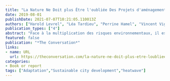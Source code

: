 ```yaml
---
title: "La Nature Ne Doit plus Être l'oubliée Des Projets d'aménagement Urbain"
date: 2019-08-01
publishDate: 2021-07-07T10:21:05.110013Z
authors: ["Harold Levrel", "Léa Tardieu", "Perrine Hamel", "Vincent Viguié"]
publication_types: ["4"]
abstract: "Face à la multiplication des risques environnementaux, il est nécessaire d'introduire davantage de nature dans les villes pour tenter de les rendre plus résilientes."
featured: false
publication: "*The Conversation*"
links:
- name: URL
  url: https://theconversation.com/la-nature-ne-doit-plus-etre-loubliee-des-projets-damenagement-urbain-120540
categories:
- Book or report
tags: ["Adaptation","Sustainable city development","heatwave"]
---
```


